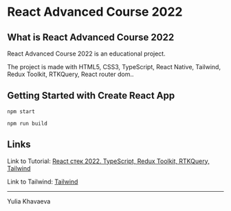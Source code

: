 # React Advanced Course 2022
## What is React Advanced Course 2022

React Advanced Course 2022 is an educational project.

The project is made with HTML5, CSS3, TypeScript, React Native, Tailwind, Redux Toolkit, RTKQuery, React router dom..

## Getting Started with Create React App

```
npm start
```

```
npm run build
```

## Links

Link to Tutorial: [React стек 2022. TypeScript, Redux Toolkit, RTKQuery, Tailwind](https://www.youtube.com/watch?v=lkbm-zlcFvs&list=PLn2IQi6_VoDk2BGrsovEoA8dp7YDKaKXI&index=84&t=66s)

Link to Tailwind: [Tailwind](https://tailwindcss.com/docs/guides/create-react-app)

---
Yulia Khavaeva
